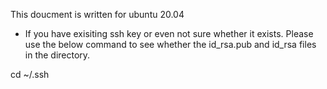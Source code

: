 This doucment is written for ubuntu 20.04 

- If you have exisiting ssh key or even not sure whether it exists. Please use the below command to see whether the id_rsa.pub and id_rsa files in the directory.

cd ~/.ssh 
